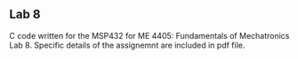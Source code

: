 ## Lab 8
C code written for the MSP432 for ME 4405: Fundamentals of Mechatronics Lab 8.
Specific details of the assignemnt are included in pdf file.
